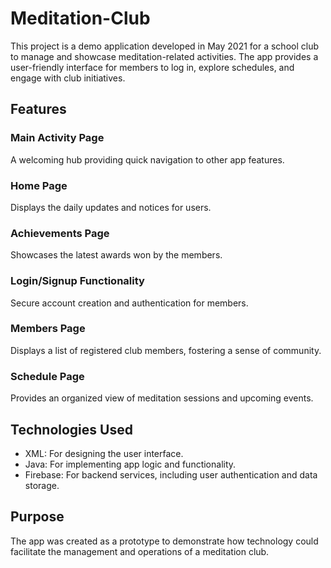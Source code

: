 # Meditation-Club
This project is a demo application developed in May 2021 for a school club to manage and showcase meditation-related activities. The app provides a user-friendly interface for members to log in, explore schedules, and engage with club initiatives.

## Features

### Main Activity Page
A welcoming hub providing quick navigation to other app features.

### Home Page
Displays the daily updates and notices for users.

### Achievements Page
Showcases the latest awards won by the members. 

### Login/Signup Functionality 
Secure account creation and authentication for members.

### Members Page
Displays a list of registered club members, fostering a sense of community.

### Schedule Page
Provides an organized view of meditation sessions and upcoming events.

## Technologies Used

- XML: For designing the user interface.
- Java: For implementing app logic and functionality.
- Firebase: For backend services, including user authentication and data storage.

## Purpose
The app was created as a prototype to demonstrate how technology could facilitate the management and operations of a meditation club.
